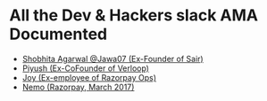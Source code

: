 # All the Dev & Hackers slack AMA Documented

- [Shobhita Agarwal @Jawa07 (Ex-Founder of Sair)](https://github.com/devupin/ama/blob/master/Jawa07.md)
- [Piyush (Ex-CoFounder of Verloop)](https://github.com/devupin/ama/blob/master/Piyush.md)
- [Joy (Ex-employee of Razorpay Ops)](https://github.com/devupin/ama/blob/master/Hashfyre.md)
- [Nemo (Razorpay, March 2017)](https://captnemo.in/ama/)
